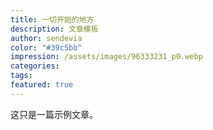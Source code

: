 ```yaml
---
title: 一切开始的地方
description: 文章模板
author: sendevia
color: "#39c5bb"
impression: /assets/images/96333231_p0.webp
categories:
tags:
featured: true
---
```


这只是一篇示例文章。
